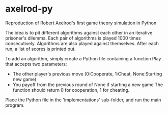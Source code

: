 # axelrod-py
Reproduction of Robert Axelrod's first game theory simulation in Python

The idea is to pit different algorithms against each other in an iterative prisoner's dilemma. 
Each pair of algorithms is played 1000 times consecutively. Algorithms are also played against themselves.
After each run, a list of scores is printed out.


To add an algorithm, simply create a Python file containing a function Play that accepts two parameters:
* The other player's previous move (0:Cooperate, 1:Cheat, None:Starting new game)
* You payoff from the previous round of None if starting a new game
The function should return 0 for cooperation, 1 for cheating.

Place the Python file in the 'implementations' sub-folder, and run the main program.
